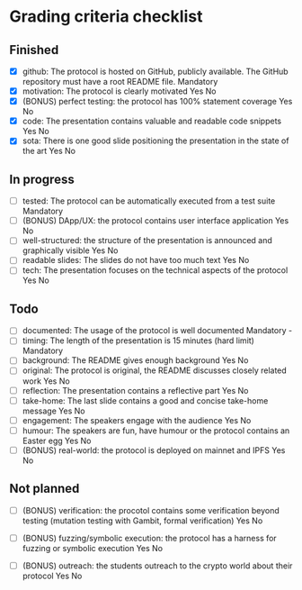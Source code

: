 # Grading criteria checklist

## Finished
- [x] github: The protocol is hosted on GitHub, publicly available. The GitHub repository must have a root README file.	Mandatory
- [x] motivation: The protocol is clearly motivated	Yes	No
- [x] (BONUS) perfect testing: the protocol has 100% statement coverage	Yes	No
- [x] code: The presentation contains valuable and readable code snippets	Yes	No
- [x] sota: There is one good slide positioning the presentation in the state of the art	Yes	No

## In progress
- [ ] tested: The protocol can be automatically executed from a test suite	Mandatory	
- [ ] (BONUS) DApp/UX: the protocol contains user interface application	Yes	No
- [ ] well-structured: the structure of the presentation is announced and graphically visible	Yes	No
- [ ] readable slides: The slides do not have too much text	Yes	No
- [ ] tech: The presentation focuses on the technical aspects of the protocol	Yes	No

## Todo
- [ ] documented: The usage of the protocol is well documented	Mandatory	-
- [ ] timing: The length of the presentation is 15 minutes (hard limit)	Mandatory	
- [ ] background: The README gives enough background	Yes	No
- [ ] original: The protocol is original, the README discusses closely related work	Yes	No
- [ ] reflection: The presentation contains a reflective part	Yes	No
- [ ] take-home: The last slide contains a good and concise take-home message	Yes	No
- [ ] engagement: The speakers engage with the audience	Yes	No
- [ ] humour: The speakers are fun, have humour or the protocol contains an Easter egg	Yes	No
- [ ] (BONUS) real-world: the protocol is deployed on mainnet and IPFS	Yes	No

## Not planned
- [ ] (BONUS) verification: the procotol contains some verification beyond testing (mutation testing with Gambit, formal verification)	Yes	No
- [ ] (BONUS) fuzzing/symbolic execution: the protocol has a harness for fuzzing or symbolic execution	Yes	No
- [ ] (BONUS) outreach: the students outreach to the crypto world about their protocol	Yes	No

